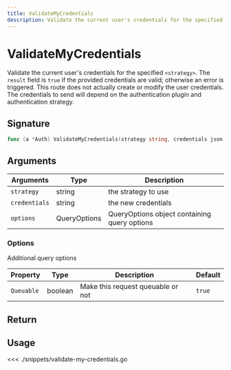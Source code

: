 ```yaml
---
title: ValidateMyCredentials
description: Validate the current user's credentials for the specified `<strategy>`.
---
```


# ValidateMyCredentials

Validate the current user's credentials for the specified `<strategy>`. The `result` field is `true` if the provided credentials are valid; otherwise an error is triggered. This route does not actually create or modify the user credentials. The credentials to send will depend on the authentication plugin and authentication strategy.

## Signature

```go
func (a *Auth) ValidateMyCredentials(strategy string, credentials json.RawMessage, options types.QueryOptions) (bool, error)
```

## Arguments

| Arguments     | Type         | Description                                  |
| ------------- | ------------ | -------------------------------------------- |
| `strategy`    | string       | the strategy to use                          |
| `credentials` | string       | the new credentials                          |
| `options`     | QueryOptions | QueryOptions object containing query options |

### **Options**

Additional query options

| Property   | Type    | Description                       | Default |
| ---------- | ------- | --------------------------------- | ------- |
| `Queuable` | boolean | Make this request queuable or not | `true`  |

## Return

## Usage

<<< ./snippets/validate-my-credentials.go
